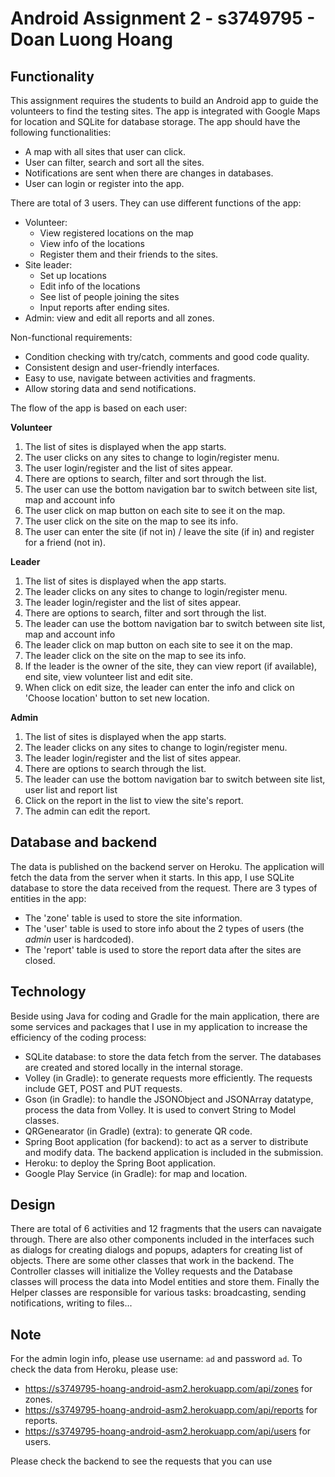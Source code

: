 # Android Assignment 2 - s3749795 - Doan Luong Hoang

## Functionality

This assignment requires the students to build an Android app to guide the volunteers to find the testing sites. The app is integrated with Google Maps for location and SQLite for database storage. The app should have the following functionalities:

- A map with all sites that user can click.
- User can filter, search and sort all the sites.
- Notifications are sent when there are changes in databases.
- User can login or register into the app.

There are total of 3 users. They can use different functions of the app:

- Volunteer:
  - View registered locations on the map
  - View info of the locations
  - Register them and their friends to the sites.
- Site leader:
  - Set up locations
  - Edit info of the locations
  - See list of people joining the sites
  - Input reports after ending sites.
- Admin: view and edit all reports and all zones.

Non-functional requirements:

- Condition checking with try/catch, comments and good code quality.
- Consistent design and user-friendly interfaces.
- Easy to use, navigate between activities and fragments.
- Allow storing data and send notifications.

The flow of the app is based on each user:

**Volunteer**

1. The list of sites is displayed when the app starts.
2. The user clicks on any sites to change to login/register menu.
3. The user login/register and the list of sites appear.
4. There are options to search, filter and sort through the list.
5. The user can use the bottom navigation bar to switch between site list, map and account info
6. The user click on map button on each site to see it on the map.
7. The user click on the site on the map to see its info.
8. The user can enter the site (if not in) / leave the site (if in) and register for a friend (not in).

**Leader**

1. The list of sites is displayed when the app starts.
2. The leader clicks on any sites to change to login/register menu.
3. The leader login/register and the list of sites appear.
4. There are options to search, filter and sort through the list.
5. The leader can use the bottom navigation bar to switch between site list, map and account info
6. The leader click on map button on each site to see it on the map.
7. The leader click on the site on the map to see its info.
8. If the leader is the owner of the site, they can view report (if available), end site, view volunteer list and edit site.
9. When click on edit size, the leader can enter the info and click on 'Choose location' button to set new location.

**Admin**

1. The list of sites is displayed when the app starts.
2. The leader clicks on any sites to change to login/register menu.
3. The leader login/register and the list of sites appear.
4. There are options to search through the list.
5. The leader can use the bottom navigation bar to switch between site list, user list and report list
6. Click on the report in the list to view the site's report.
7. The admin can edit the report.

## Database and backend

The data is published on the backend server on Heroku. The application will fetch the data from the server when it starts. In this app, I use SQLite database to store the data received from the request. There are 3 types of entities in the app:

- The 'zone' table is used to store the site information.
- The 'user' table is used to store info about the 2 types of users (the _admin_ user is hardcoded).
- The 'report' table is used to store the report data after the sites are closed.

## Technology

Beside using Java for coding and Gradle for the main application, there are some services and packages that I use in my application to increase the efficiency of the coding process:

- SQLite database: to store the data fetch from the server. The databases are created and stored locally in the internal storage.
- Volley (in Gradle): to generate requests more efficiently. The requests include GET, POST and PUT requests.
- Gson (in Gradle): to handle the JSONObject and JSONArray datatype, process the data from Volley. It is used to convert String to Model classes.
- QRGenearator (in Gradle) (extra): to generate QR code.
- Spring Boot application (for backend): to act as a server to distribute and modify data. The backend application is included in the submission.
- Heroku: to deploy the Spring Boot application.
- Google Play Service (in Gradle): for map and location.

## Design

There are total of 6 activities and 12 fragments that the users can navaigate through. There are also other components included in the interfaces such as dialogs for creating dialogs and popups, adapters for creating list of objects.
There are some other classes that work in the backend. The Controller classes will initialize the Volley requests and the Database classes will process the data into Model entities and store them. Finally the Helper classes are responsible for various tasks: broadcasting, sending notifications, writing to files...

## Note

For the admin login info, please use username: `ad` and password `ad`.
To check the data from Heroku, please use:

- https://s3749795-hoang-android-asm2.herokuapp.com/api/zones for zones.
- https://s3749795-hoang-android-asm2.herokuapp.com/api/reports for reports.
- https://s3749795-hoang-android-asm2.herokuapp.com/api/users for users.

Please check the backend to see the requests that you can use
